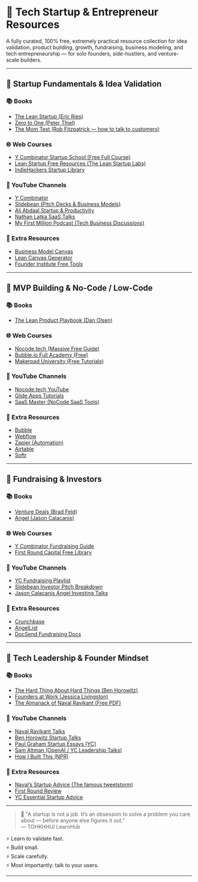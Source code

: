 # 📂 Tech Startup & Entrepreneur Resources

A fully curated, 100% free, extremely practical resource collection for idea validation, product building, growth, fundraising, business modeling, and tech entrepreneurship — for solo founders, side-hustlers, and venture-scale builders.

---

## 🚀 Startup Fundamentals & Idea Validation

### 📚 Books

- [The Lean Startup (Eric Ries)](https://www.amazon.com/Lean-Startup-Entrepreneurs-Continuous-Innovation/dp/0307887898)
- [Zero to One (Peter Thiel)](https://www.amazon.com/Zero-One-Notes-Startups-Future/dp/0804139296)
- [The Mom Test (Rob Fitzpatrick — how to talk to customers)](https://momtestbook.com/)

### 🌐 Web Courses

- [Y Combinator Startup School (Free Full Course)](https://www.startupschool.org/)
- [Lean Startup Free Resources (The Lean Startup Labs)](https://leanstartup.co/resources/)
- [IndieHackers Startup Library](https://www.indiehackers.com/library)

### 🎥 YouTube Channels

- [Y Combinator](https://www.youtube.com/c/ycombinator)
- [Slidebean (Pitch Decks & Business Models)](https://www.youtube.com/c/Slidebean)
- [Ali Abdaal Startup & Productivity](https://www.youtube.com/c/aliabdaal)
- [Nathan Latka SaaS Talks](https://www.youtube.com/c/NathanLatka)
- [My First Million Podcast (Tech Business Discussions)](https://www.youtube.com/c/MyFirstMillionPodcast)

### 🔧 Extra Resources

- [Business Model Canvas](https://www.strategyzer.com/canvas/business-model-canvas)
- [Lean Canvas Generator](https://leanstack.com/leancanvas)
- [Founder Institute Free Tools](https://fi.co/tools)

---

## 🚀 MVP Building & No-Code / Low-Code

### 📚 Books

- [The Lean Product Playbook (Dan Olsen)](https://www.amazon.com/Lean-Product-Playbook-Innovate-Customers/dp/1118960874)

### 🌐 Web Courses

- [Nocode.tech (Massive Free Guide)](https://www.nocode.tech/)
- [Bubble.io Full Academy (Free)](https://bubble.io/academy)
- [Makerpad University (Free Tutorials)](https://www.makerpad.co/)

### 🎥 YouTube Channels

- [Nocode.tech YouTube](https://www.youtube.com/c/NocodeTech)
- [Glide Apps Tutorials](https://www.youtube.com/c/GlideHQ)
- [SaaS Master (NoCode SaaS Tools)](https://www.youtube.com/c/SaaSMaster)

### 🔧 Extra Resources

- [Bubble](https://bubble.io/)
- [Webflow](https://webflow.com/)
- [Zapier (Automation)](https://zapier.com/)
- [Airtable](https://airtable.com/)
- [Softr](https://www.softr.io/)

---

## 🚀 Fundraising & Investors

### 📚 Books

- [Venture Deals (Brad Feld)](https://www.amazon.com/Venture-Deals-Smarter-Lawyer-Capitalist/dp/1119594820)
- [Angel (Jason Calacanis)](https://www.amazon.com/Angel-Investors-Startups-Outsized-Returns/dp/0062560700)

### 🌐 Web Courses

- [Y Combinator Fundraising Guide](https://www.ycombinator.com/library/4A-how-to-raise-money)
- [First Round Capital Free Library](https://firstround.com/review/)

### 🎥 YouTube Channels

- [YC Fundraising Playlist](https://www.youtube.com/playlist?list=PLHARbMZpJYACUluRovGiHu6uLLbIUq9N1)
- [Slidebean Investor Pitch Breakdown](https://www.youtube.com/c/Slidebean)
- [Jason Calacanis Angel Investing Talks](https://www.youtube.com/c/ThisWeekInStartups)

### 🔧 Extra Resources

- [Crunchbase](https://www.crunchbase.com/)
- [AngelList](https://angel.co/)
- [DocSend Fundraising Docs](https://www.docsend.com/)

---

## 🚀 Tech Leadership & Founder Mindset

### 📚 Books

- [The Hard Thing About Hard Things (Ben Horowitz)](https://www.amazon.com/Hard-Thing-About-Things-Building/dp/0062273205)
- [Founders at Work (Jessica Livingston)](https://www.amazon.com/Founders-at-Work/dp/1430210788)
- [The Almanack of Naval Ravikant (Free PDF)](https://navalmanack.com/)

### 🎥 YouTube Channels

- [Naval Ravikant Talks](https://www.youtube.com/c/NavalRavikant)
- [Ben Horowitz Startup Talks](https://www.youtube.com/c/a16zvideos)
- [Paul Graham Startup Essays (YC)](http://paulgraham.com/articles.html)
- [Sam Altman (OpenAI / YC Leadership Talks)](https://www.youtube.com/c/SamAltmanOfficial)
- [How I Built This (NPR)](https://www.youtube.com/c/HowIBuiltThis)

### 🔧 Extra Resources

- [Naval’s Startup Advice (The famous tweetstorm)](https://twitter.com/naval/status/1002103360646823936)
- [First Round Review](https://firstround.com/review/)
- [YC Essential Startup Advice](https://www.ycombinator.com/library)

---

> 🚀 "A startup is not a job. It’s an obsession to solve a problem you care about — before anyone else figures it out."  
> — TOHKHHUI LearnHub

⚡ Learn to validate fast.  
⚡ Build small.  
⚡ Scale carefully.  
⚡ Most importantly: talk to your users.

---
